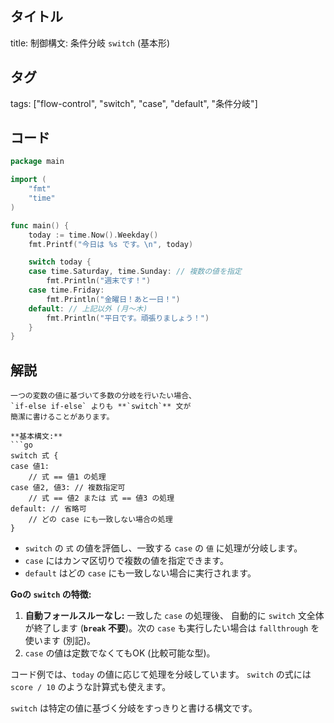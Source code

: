 ## タイトル
title: 制御構文: 条件分岐 `switch` (基本形)

## タグ
tags: ["flow-control", "switch", "case", "default", "条件分岐"]

## コード
```go
package main

import (
	"fmt"
	"time"
)

func main() {
	today := time.Now().Weekday()
	fmt.Printf("今日は %s です。\n", today)

	switch today {
	case time.Saturday, time.Sunday: // 複数の値を指定
		fmt.Println("週末です！")
	case time.Friday:
		fmt.Println("金曜日！あと一日！")
	default: // 上記以外 (月〜木)
		fmt.Println("平日です。頑張りましょう！")
	}
}
```

## 解説
```text
一つの変数の値に基づいて多数の分岐を行いたい場合、
`if-else if-else` よりも **`switch`** 文が
簡潔に書けることがあります。

**基本構文:**
```go
switch 式 {
case 値1:
    // 式 == 値1 の処理
case 値2, 値3: // 複数指定可
    // 式 == 値2 または 式 == 値3 の処理
default: // 省略可
    // どの case にも一致しない場合の処理
}
```
*   `switch` の `式` の値を評価し、一致する `case` の
    `値` に処理が分岐します。
*   `case` にはカンマ区切りで複数の値を指定できます。
*   `default` はどの `case` にも一致しない場合に実行されます。

**Goの `switch` の特徴:**
1.  **自動フォールスルーなし:** 一致した `case` の処理後、
    自動的に `switch` 文全体が終了します
    (**`break` 不要**)。次の `case` も実行したい場合は
    `fallthrough` を使います (別記)。
2.  `case` の値は定数でなくてもOK (比較可能な型)。

コード例では、`today` の値に応じて処理を分岐しています。
`switch` の式には `score / 10` のような計算式も使えます。

`switch` は特定の値に基づく分岐をすっきりと書ける構文です。
